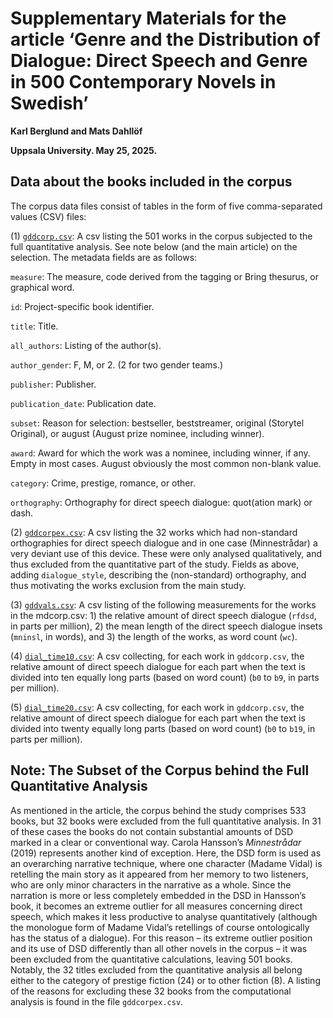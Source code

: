 # Supplementary Materials for the article ‘Genre and the Distribution of Dialogue: Direct Speech and Genre in 500 Contemporary Novels in Swedish’

**Karl Berglund and Mats Dahllöf**

**Uppsala University. May 25, 2025.**

## Data about the books included in the corpus

The corpus data files consist of tables in the form of five comma-separated values (CSV) files:

(1) [`gddcorp.csv`](gddcorp.csv): A csv listing the 501 works in the corpus subjected to the full quantitative analysis. See note below (and the main article) on the selection.
The metadata fields are as follows:

`measure`: The measure, code derived from the tagging or Bring thesurus, or graphical word.

`id`: Project-specific book identifier.

`title`: Title.

`all_authors`: Listing of the author(s).

`author_gender`:	F, M, or 2. (2 for two gender teams.)

`publisher`: Publisher.

`publication_date`: Publication date.

`subset`: Reason for selection: bestseller, beststreamer, original (Storytel Original), or august (August prize nominee, including winner).

`award`: Award for which the work was a nominee, including winner, if any. Empty in most cases. August obviously the most common non-blank value.

`category`: Crime, prestige, romance, or other.

`orthography`: Orthography for direct speech dialogue: quot(ation mark) or dash.

(2) [`gddcorpex.csv`](gddcorpex.csv): A csv listing the 32 works which had non-standard orthographies for direct speech dialogue and in one case (Minnestrådar) a very deviant use of this device. These were only analysed qualitatively, and thus excluded from the quantitative part of the study. Fields as above, adding `dialogue_style`, describing the (non-standard) orthography, and thus motivating the works exclusion from the main study.

(3) [`gddvals.csv`](gddvals.csv): A csv listing of the following measurements for the works in the mdcorp.csv: 1) the relative amount of direct speech dialogue (`rfdsd`, in parts per million), 2) the mean length of the direct speech dialogue insets (`mninsl`, in words), and 3) the length of the works, as word count (`wc`).

(4) [`dial_time10.csv`](dial_time10.csv): A csv collecting, for each work in `gddcorp.csv`, the relative amount of direct speech dialogue for each part when the text is divided into ten equally long parts (based on word count) (`b0` to `b9`, in parts per million).

(5) [`dial_time20.csv`](dial_time20.csv): A csv collecting, for each work in `gddcorp.csv`, the relative amount of direct speech dialogue for each part when the text is divided into twenty equally long parts (based on word count) (`b0` to `b19`, in parts per million).

## Note: The Subset of the Corpus behind the Full Quantitative Analysis

As mentioned in the article, the corpus behind the study comprises 533 books, but 32 books were excluded from the full quantitative analysis. In 31 of these cases the books do not contain substantial amounts of DSD marked in a clear or conventional way. Carola Hansson’s *Minnestrådar* (2019) represents another kind of exception. Here, the DSD form is used as an overarching narrative technique, where one character (Madame Vidal) is retelling the main story as it appeared from her memory to two listeners, who are only minor characters in the narrative as a whole. Since the narration is more or less completely embedded in the DSD in Hansson’s book, it becomes an extreme outlier for all measures concerning direct speech, which makes it less productive to analyse quantitatively (although the monologue form of Madame Vidal’s retellings of course ontologically has the status of a dialogue). For this reason – its extreme outlier position and its use of DSD differently than all other novels in the corpus – it was been excluded from the quantitative calculations, leaving 501 books. Notably, the 32 titles excluded from the quantitative analysis all belong either to the category of prestige fiction (24) or to other fiction (8). A listing of the reasons for excluding these 32 books from the computational analysis is found in the file `gddcorpex.csv`.
